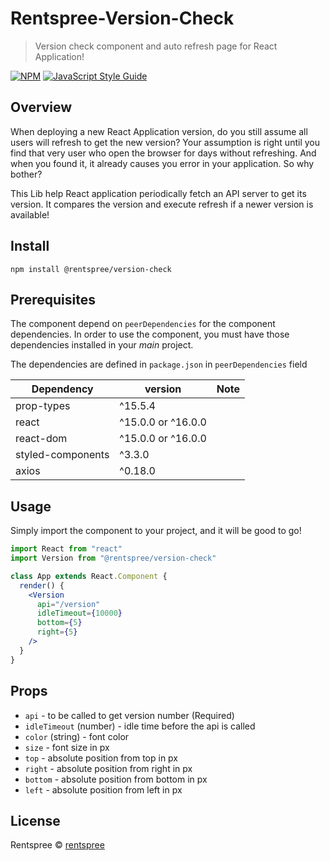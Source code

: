 # Rentspree-Version-Check

> Version check component and auto refresh page for React Application!

[![NPM](https://img.shields.io/npm/v/@rentspree/version-check.svg)](https://www.npmjs.com/package/@rentspree/version-check) [![JavaScript Style Guide](https://img.shields.io/badge/code_style-standard-brightgreen.svg)](https://standardjs.com)

## Overview

When deploying a new React Application version, do you still assume all users will refresh to get the new version? Your assumption is right until you find that very user who open the browser for days without refreshing. And when you found it, it already causes you error in your application. So why bother?

This Lib help React application periodically fetch an API server to get its version. It compares the version and execute refresh if a newer version is available!

## Install

```
npm install @rentspree/version-check
```

## Prerequisites

The component depend on `peerDependencies` for the component dependencies. In order to use the component, you must have those dependencies installed in your _main_ project.

The dependencies are defined in `package.json` in `peerDependencies` field

| Dependency        | version            | Note |
| -------------------- | ---------------------- | ---- |
| prop-types        | ^15.5.4            |      |
| react             | ^15.0.0 or ^16.0.0 |      |
| react-dom         | ^15.0.0 or ^16.0.0 |      |
| styled-components | ^3.3.0             |      |
| axios             | ^0.18.0          |      |

## Usage

Simply import the component to your project, and it will be good to go!

```jsx
import React from "react"
import Version from "@rentspree/version-check"

class App extends React.Component {
  render() {
    <Version
      api="/version"
      idleTimeout={10000}
      bottom={5}
      right={5}
    />
  }
}
```

## Props
* `api` - to be called to get version number (Required)
* `idleTimeout` (number) - idle time before the api is called
* `color` (string) - font color
* `size` - font size in px
* `top` - absolute position from top in px
* `right` - absolute position from right in px
* `bottom` - absolute position from bottom in px
* `left` - absolute position from left in px


## License

Rentspree © [rentspree](https://www.rentspree.com)
